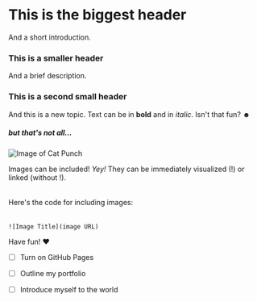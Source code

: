 # This is the biggest header

And a short introduction.


### This is a smaller header

And a brief description.


### This is a second small header

And this is a new topic.
Text can be in <b>bold</b> and in <i>italic</i>.
Isn't that fun? ☻

##### but that's not all...

![Image of Cat Punch](https://media.tenor.com/njH7f_pS0EgAAAAe/punching-cat.png)

Images can be included! <i> Yey! </i>
They can be immediately visualized (!) or linked (without !).

###### 
Here's the code for including images:
######

``` 
![Image Title](image URL)
```

Have fun! ♥

- [ ] Turn on GitHub Pages
- [ ] Outline my portfolio
- [ ] Introduce myself to the world


